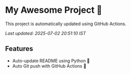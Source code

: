 # My Awesome Project 🚀

This project is automatically updated using GitHub Actions.

_Last updated: 2025-07-02 20:51:10 IST_

## Features
- Auto-update README using Python 🐍
- Auto Git push with GitHub Actions 🤖
